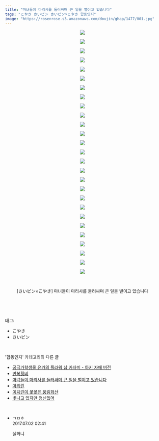 ```yaml
---
title: "마녀들이 마리사를 둘러싸며 큰 일을 벌이고 있습니다"
tags: "こやき さいピン さいピン×こやき 합동인지"
image: "https://rosenrose.s3.amazonaws.com/doujin/ghap/1477/001.jpg"
---
```

<div class="article">
<p style="text-align: center; clear: none; float: none;"><img src="{{ site.imgserver1 }}/ghap/1477/001.jpg"/></p>
<p style="text-align: center; clear: none; float: none;"><img src="{{ site.imgserver1 }}/ghap/1477/002.jpg"/></p>
<p style="text-align: center; clear: none; float: none;"><img src="{{ site.imgserver1 }}/ghap/1477/003.jpg"/></p>
<p style="text-align: center; clear: none; float: none;"><img src="{{ site.imgserver1 }}/ghap/1477/004.jpg"/></p>
<p style="text-align: center; clear: none; float: none;"><img src="{{ site.imgserver1 }}/ghap/1477/005.jpg"/></p>
<p style="text-align: center; clear: none; float: none;"><img src="{{ site.imgserver1 }}/ghap/1477/006.jpg"/></p>
<p style="text-align: center; clear: none; float: none;"><img src="{{ site.imgserver1 }}/ghap/1477/007.jpg"/></p>
<p style="text-align: center; clear: none; float: none;"><img src="{{ site.imgserver1 }}/ghap/1477/008.jpg"/></p>
<p style="text-align: center; clear: none; float: none;"><img src="{{ site.imgserver1 }}/ghap/1477/009.jpg"/></p>
<p style="text-align: center; clear: none; float: none;"><img src="{{ site.imgserver1 }}/ghap/1477/010.jpg"/></p>
<p style="text-align: center; clear: none; float: none;"><img src="{{ site.imgserver1 }}/ghap/1477/011.jpg"/></p>
<p style="text-align: center; clear: none; float: none;"><img src="{{ site.imgserver1 }}/ghap/1477/012.jpg"/></p>
<p style="text-align: center; clear: none; float: none;"><img src="{{ site.imgserver1 }}/ghap/1477/013.jpg"/></p>
<p style="text-align: center; clear: none; float: none;"><img src="{{ site.imgserver1 }}/ghap/1477/014.jpg"/></p>
<p style="text-align: center; clear: none; float: none;"><img src="{{ site.imgserver1 }}/ghap/1477/015.jpg"/></p>
<p style="text-align: center; clear: none; float: none;"><img src="{{ site.imgserver1 }}/ghap/1477/016.jpg"/></p>
<p style="text-align: center; clear: none; float: none;"><img src="{{ site.imgserver1 }}/ghap/1477/017.jpg"/></p>
<p style="text-align: center; clear: none; float: none;"><img src="{{ site.imgserver1 }}/ghap/1477/018.jpg"/></p>
<p style="text-align: center; clear: none; float: none;"><img src="{{ site.imgserver1 }}/ghap/1477/019.jpg"/></p>
<p style="text-align: center; clear: none; float: none;"><img src="{{ site.imgserver1 }}/ghap/1477/020.jpg"/></p>
<p style="text-align: center; clear: none; float: none;"><img src="{{ site.imgserver1 }}/ghap/1477/021.jpg"/></p>
<p style="text-align: center; clear: none; float: none;"><img src="{{ site.imgserver1 }}/ghap/1477/022.jpg"/></p>
<p style="text-align: center; clear: none; float: none;"><img src="{{ site.imgserver1 }}/ghap/1477/023.jpg"/></p>
<p style="text-align: center; clear: none; float: none;"><img src="{{ site.imgserver1 }}/ghap/1477/024.jpg"/></p>
<p style="text-align: center; clear: none; float: none;"><img src="{{ site.imgserver1 }}/ghap/1477/025.jpg"/></p>
<p style="text-align: center; clear: none; float: none;"><img src="{{ site.imgserver1 }}/ghap/1477/026.jpg"/></p>
<p style="text-align: center; clear: none; float: none;"><img src="{{ site.imgserver1 }}/ghap/1477/027.jpg"/></p>
<p style="text-align: center; clear: none; float: none;"><br/></p>
<p style="text-align: center; clear: none; float: none;">[さいピン×こやき] 마녀들이 마리사를 둘러싸며 큰 일을 벌이고 있습니다</p>
<p><br/></p>
</div><br/>
<div class="tagTrail">
<p>태그: </p>
<ul>
<li>こやき</li>
<li>さいピン</li>
</ul>
</div><br/>
<div class="another">
<p>'합동인지' 카테고리의 다른 글</p>
<ul>
<li><a href="/ghap_1535">궁극가학생물 유카의 플라워 샵 카자미 - 아키 자매 버전</a></li>
<li><a href="/ghap_1493">반복횡비</a></li>
<li><a href="/ghap_1477">마녀들이 마리사를 둘러싸며 큰 일을 벌이고 있습니다</a></li>
<li><a href="/ghap_1323">마리린</a></li>
<li><a href="/ghap_1313">이치린이 꽃꽂은 풍림화산</a></li>
<li><a href="/ghap_1278">빛나고 있지만 정신없어</a></li>
</ul>
</div><br/>
<div class="cb_module cb_fluid">
<div class="cb_wrt cb_profile">
<div class="comment">
<ul>
<li class="cb_thumb_off" id="comment15027207">
<div class="cb_comment_area">
<div class="cb_info_area">
<div class="cb_section">
<span class="cb_nick_name">ㄱㅁㅎ</span>
</div>
<div class="cb_section">
<span class="cb_date">2017.07.02 02:41 </span>
</div>
</div>
<div class="cb_dsc_comment">
<p class="cb_dsc">
											실화냐
										</p>
</div>
</div></li>
</ul>
</div>
</div><!-- commentList close -->
</div><br/>
